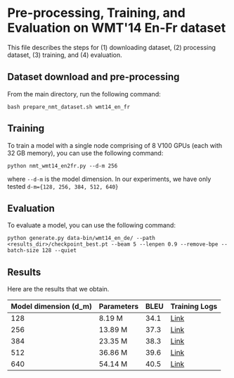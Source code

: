 
# Pre-processing, Training, and Evaluation on WMT'14 En-Fr dataset

This file describes the steps for (1) downloading dataset, (2) processing dataset, (3) training, and (4) evaluation.

## Dataset download and pre-processing

From the main directory, run the following command:

``` 
bash prepare_nmt_dataset.sh wmt14_en_fr
```

## Training

To train a model with a single node comprising of 8 V100 GPUs (each with 32 GB memory), you can use the following command:

``` 
python nmt_wmt14_en2fr.py --d-m 256
```

where `--d-m` is the model dimension. In our experiments, we have only tested `d-m={128, 256, 384, 512, 640}`
 


## Evaluation

To evaluate a model, you can use the following command:

```
python generate.py data-bin/wmt14_en_de/ --path <results_dir>/checkpoint_best.pt --beam 5 --lenpen 0.9 --remove-bpe --batch-size 128 --quiet
```

## Results
Here are the results that we obtain.

| Model dimension (d_m) | Parameters | BLEU | Training Logs |
| --------------------- | ---------- | ---- | ------------- |
| 128 | 8.19 M | 34.1 | [Link](https://gist.github.com/sacmehta/01aa80bca2b6e6bd1eaa86f9fede78ae#file-delight_wmt14_en2fr_dm_128-txt) |
| 256 | 13.89 M | 37.3 | [Link](https://gist.github.com/sacmehta/01aa80bca2b6e6bd1eaa86f9fede78ae#file-delight_wmt14_en2fr_dm_256-txt) |
| 384 | 23.35 M | 38.3 | [Link](https://gist.github.com/sacmehta/01aa80bca2b6e6bd1eaa86f9fede78ae#file-delight_wmt14_en2fr_dm_384-txt) |
| 512 | 36.86 M | 39.6 | [Link](https://gist.github.com/sacmehta/01aa80bca2b6e6bd1eaa86f9fede78ae#file-delight_wmt14_en2fr_dm_512-txt) |
| 640 | 54.14 M | 40.5 | [Link](https://gist.github.com/sacmehta/01aa80bca2b6e6bd1eaa86f9fede78ae#file-delight_wmt14_en2fr_dm_640-txt) |